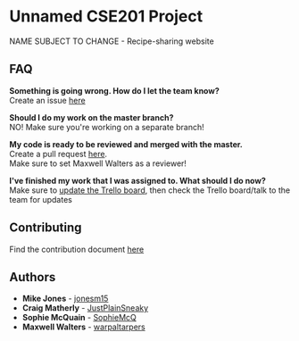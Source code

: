 # Unnamed CSE201 Project
NAME SUBJECT TO CHANGE - Recipe-sharing website

## FAQ
**Something is going wrong. How do I let the team know?**  
Create an issue [here](https://github.com/warpaltarpers/cse201-project/issues)

**Should I do my work on the master branch?**  
NO! Make sure you're working on a separate branch!

**My code is ready to be reviewed and merged with the master.**  
Create a pull request [here](https://github.com/warpaltarpers/cse201-project/pulls).  
Make sure to set Maxwell Walters as a reviewer!

**I've finished my work that I was assigned to. What should I do now?**  
Make sure to [update the Trello board](https://trello.com/b/OFmagSiH/team-board), then check the Trello board/talk to the team for updates

## Contributing
Find the contribution document [here](https://github.com/warpaltarpers/cse201-project/blob/master/CONTRIBUTING.md)

## Authors
* **Mike Jones** - [jonesm15](https://github.com/jonesm15)
* **Craig Matherly** - [JustPlainSneaky](https://github.com/JustPlainSneaky)
* **Sophie McQuain** - [SophieMcQ](https://github.com/SophieMcQ)
* **Maxwell Walters** - [warpaltarpers](https://github.com/warpaltarpers)
